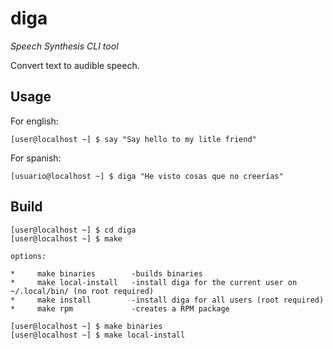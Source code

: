 diga
=================
*Speech Synthesis CLI tool*

Convert text to audible speech.

Usage
------------------
For english:

```console
[user@localhost ~] $ say "Say hello to my litle friend"

```

For spanish:

```console
[usuario@localhost ~] $ diga "He visto cosas que no creerías"
```


Build
-------------------------
```console
[user@localhost ~] $ cd diga
[user@localhost ~] $ make

options:

*     make binaries        -builds binaries
*     make local-install   -install diga for the current user on ~/.local/bin/ (no root required)
*     make install         -install diga for all users (root required)
*     make rpm             -creates a RPM package

[user@localhost ~] $ make binaries
[user@localhost ~] $ make local-install

```







